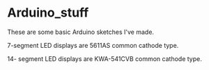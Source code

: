 # Arduino_stuff

These are some basic Arduino sketches I've made.

7-segment LED displays are 5611AS common cathode type.

14- segment LED displays are KWA-541CVB common cathode type.


